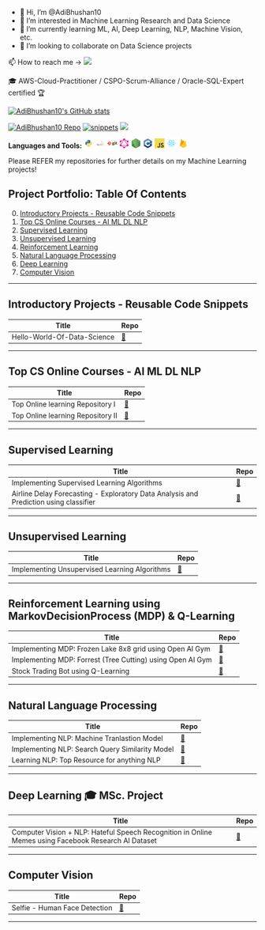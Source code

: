 - 👋 Hi, I’m @AdiBhushan10
- 👀 I’m interested in Machine Learning Research and Data Science
- 🌱 I’m currently learning ML, AI, Deep Learning, NLP, Machine Vision, etc.
- 💞️ I’m looking to collaborate on Data Science projects
<p>
📫 How to reach me -> <a href="https://www.linkedin.com/in/adybhushan/"><img src="https://img.shields.io/badge/-Feed|LinkedIn%20-0077B5?style=flat&logo=Linkedin&logoColor=white"/></a>
</p>

🎓  AWS-Cloud-Practitioner / CSPO-Scrum-Alliance / Oracle-SQL-Expert certified 🏆

<!---
AdiBhushan10/AdiBhushan10 is a ✨ special ✨ repository because its `README.md` (this file) appears on your GitHub profile.
You can click the Preview link to take a look at your changes.
--->
[![AdiBhushan10's GitHub stats](https://github-readme-stats.vercel.app/api?username=AdiBhushan10)](https://github.com/AdiBhushan10/AdiBhushan10)

[![AdiBhushan10 Repo](https://img.shields.io/static/v1?label=AdiBhushan10&message=machinelearning&color=red&logo=github)](https://github.com/AdiBhushan10?tab=repositories)
[![snippets](https://img.shields.io/static/v1?label=codesnippets&message=templates&color=red&logo=github)](https://github.com/AdiBhushan10/Hello-World-Of-Data-Science)
![](https://visitor-badge.glitch.me/badge?page_id=AdiBhushan10.AdiBhushan10)
<!---
[![stars](https://img.shields.io/github/stars/AdiBhushan10?style=social)](https://github.com/AdiBhushan10/stars)
--->

**Languages and Tools:**    <code><img height="20" src="https://raw.githubusercontent.com/github/explore/80688e429a7d4ef2fca1e82350fe8e3517d3494d/topics/python/python.png"></code>
<code><img height="20" src="https://raw.githubusercontent.com/github/explore/80688e429a7d4ef2fca1e82350fe8e3517d3494d/topics/mysql/mysql.png"></code>
<code><img height="20" src="https://raw.githubusercontent.com/github/explore/80688e429a7d4ef2fca1e82350fe8e3517d3494d/topics/git/git.png"></code>
<code><img height="20" src="https://raw.githubusercontent.com/github/explore/5c058a388828bb5fde0bcafd4bc867b5bb3f26f3/topics/graphql/graphql.png"></code>
<code><img height="20" src="https://raw.githubusercontent.com/github/explore/80688e429a7d4ef2fca1e82350fe8e3517d3494d/topics/nodejs/nodejs.png"></code>
<code><img height="20" src="https://raw.githubusercontent.com/github/explore/80688e429a7d4ef2fca1e82350fe8e3517d3494d/topics/cpp/cpp.png"></code>
<code><img height="20" src="https://raw.githubusercontent.com/github/explore/80688e429a7d4ef2fca1e82350fe8e3517d3494d/topics/javascript/javascript.png"></code>
<code><img height="20" src="https://raw.githubusercontent.com/github/explore/80688e429a7d4ef2fca1e82350fe8e3517d3494d/topics/react/react.png"></code>
<code><img height="20" src="https://raw.githubusercontent.com/github/explore/80688e429a7d4ef2fca1e82350fe8e3517d3494d/topics/firebase/firebase.png"></code>


Please REFER my repositories for further details on my Machine Learning projects!

## Project Portfolio: Table Of Contents
0. [Introductory Projects - Reusable Code Snippets](#rpr)
1. [Top CS Online Courses - AI ML DL NLP](#top)
2. [Supervised Learning](#sl)
3. [Unsupervised Learning](#ul)
4. [Reinforcement Learning](#rl)
5. [Natural Language Processing](#nlp)
6. [Deep Learning](#dl)
7. [Computer Vision](#cvcp)

___
<a name="rpr"></a>


## Introductory Projects - Reusable Code Snippets
| Title | Repo |
| --- | --- |
| Hello-World-Of-Data-Science | [:link:](https://github.com/AdiBhushan10/Hello-World-Of-Data-Science) |

___
<a name="top"></a>


## Top CS Online Courses - AI ML DL NLP
| Title | Repo |
| --- | --- |
| Top Online learning Repository I | [:link:](https://github.com/AdiBhushan10/awesome-courses) |
| Top Online learning Repository II | [:link:](https://github.com/AdiBhushan10/computer-science) |
___
<a name="sl"></a>


## Supervised Learning 
| Title | Repo |
| --- | --- |
| Implementing Supervised Learning Algorithms | [:link:](https://github.com/AdiBhushan10/Supervised-Machine-Learning) |
| Airline Delay Forecasting - Exploratory Data Analysis and Prediction using classifier | [:link:](https://github.com/AdiBhushan10/Airline-Delay-Forecasting/blob/main/Airline-Flight-Delay-Analysis-Prediction.ipynb) |
___
<a name="ul"></a>


## Unsupervised Learning 
| Title | Repo |
| --- | --- |
| Implementing Unsupervised Learning Algorithms | [:link:](https://github.com/AdiBhushan10/Unsupervised-Machine-Learning) |
  
___
<a name="rl"></a>


## Reinforcement Learning using MarkovDecisionProcess (MDP) & Q-Learning
| Title | Repo |
| --- | --- |
| Implementing MDP: Frozen Lake 8x8 grid using Open AI Gym | [:link:](https://github.com/AdiBhushan10/MarkovDecisionProcess-OpenGymAI-Reinforcement-Learning) |
| Implementing MDP: Forrest (Tree Cutting) using Open AI Gym  | [:link:](https://github.com/AdiBhushan10/MarkovDecisionProcess-OpenGymAI-Reinforcement-Learning) |
| Stock Trading Bot using Q-Learning | [:link:](https://github.com/AdiBhushan10/Unsupervised-Machine-Learning) |  
___
<a name="nlp"></a>


## Natural Language Processing 
| Title | Repo |
| --- | --- |
| Implementing NLP: Machine Tranlastion Model| [:link:](https://github.com/AdiBhushan10/NLP-NLU-Natural-Language-Projects) |
| Implementing NLP: Search Query Similarity Model| [:link:](https://github.com/AdiBhushan10/NLP-NLU-Natural-Language-Projects) |  
| Learning NLP: Top Resource for anything NLP| [:link:](https://github.com/AdiBhushan10/NLP-Natural-Language-Processing) |

___
<a name="dl"></a>


## Deep Learning 🎓 MSc. Project
| Title | Repo |
| --- | --- |
| Computer Vision + NLP: Hateful Speech Recognition in Online Memes using Facebook Research AI Dataset| [:link:](https://github.com/AdiBhushan10/Computer-Vision) |

___
<a name="cvcp"></a>


## Computer Vision
| Title | Repo |
| --- | --- |
| Selfie - Human Face Detection | [:link:](https://github.com/AdiBhushan10/Deep-Learning-NLP-ImageProcessing) |
___
    
<!--
| Placeholder | [:link:](article_link) | [:link:](github_link) |
<a name=" "></a>
-->

